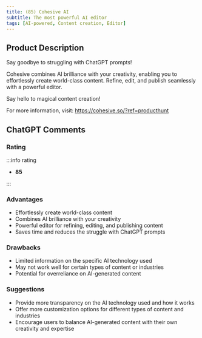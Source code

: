 ```yaml
---
title: (85) Cohesive AI
subtitle: The most powerful AI editor
tags: [AI-powered, Content creation, Editor]
---
```



## Product Description

Say goodbye to struggling with ChatGPT prompts!

Cohesive combines AI brilliance with your creativity, enabling you to effortlessly create world-class content. Refine, edit, and publish seamlessly with a powerful editor.

Say hello to magical content creation!

For more information, visit: https://cohesive.so/?ref=producthunt

## ChatGPT Comments

### Rating

:::info rating

- **85**

:::

### Advantages

- Effortlessly create world-class content
- Combines AI brilliance with your creativity
- Powerful editor for refining, editing, and publishing content
- Saves time and reduces the struggle with ChatGPT prompts


### Drawbacks

- Limited information on the specific AI technology used
- May not work well for certain types of content or industries
- Potential for overreliance on AI-generated content

### Suggestions

- Provide more transparency on the AI technology used and how it works
- Offer more customization options for different types of content and industries
- Encourage users to balance AI-generated content with their own creativity and expertise